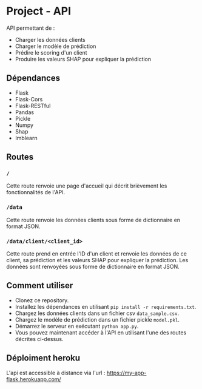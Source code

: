 # Project - API

API permettant de :
- Charger les données clients
- Charger le modèle de prédiction
- Prédire le scoring d'un client
- Produire les valeurs SHAP pour expliquer la prédiction

## Dépendances
- Flask
- Flask-Cors
- Flask-RESTful
- Pandas
- Pickle
- Numpy
- Shap
- Imblearn

## Routes

### `/`
Cette route renvoie une page d'accueil qui décrit brièvement les fonctionnalités de l'API.

### `/data`
Cette route renvoie les données clients sous forme de dictionnaire en format JSON.

### `/data/client/<client_id>`
Cette route prend en entrée l'ID d'un client et renvoie les données de ce client, sa prédiction et les valeurs SHAP pour expliquer la prédiction. Les données sont renvoyées sous forme de dictionnaire en format JSON.

## Comment utiliser
- Clonez ce repository.
- Installez les dépendances en utilisant `pip install -r requirements.txt`.
- Chargez les données clients dans un fichier csv `data_sample.csv`.
- Chargez le modèle de prédiction dans un fichier pickle `model.pkl`.
- Démarrez le serveur en exécutant `python app.py`.
- Vous pouvez maintenant accéder à l'API en utilisant l'une des routes décrites ci-dessus.

## Déploiment heroku
L'api est accessible à distance via l'url : https://my-app-flask.herokuapp.com/ 

